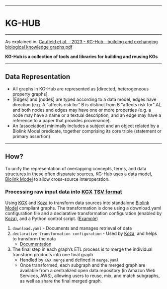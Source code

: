 
---
# KG-HUB
---

As explained in: [Caufield et al. - 2023 - KG-Hub—building and exchanging biological knowledge graphs.pdf](file:///Users/andrew/Zotero/storage/P6MIW8M3/Caufield%20et%20al.%20-%202023%20-%20KG-Hub—building%20and%20exchanging%20biological%20knowledge%20graphs.pdf)

**KG-Hub is a collection of tools and libraries for building and reusing KGs**

---
## Data Representation

- All graphs in KG-Hub are represented as [directed, heterogeneous property graphs].
- [Edges] and [nodes] are typed according to a data model, edges have direction (e.g. A “affects risk for” B is distinct from B “affects risk for” A), and both nodes and edges may have one or more properties (e.g. a node may have a name or a textual description, and an edge may have a reference to a paper that provides provenance).
- An [association] minimally includes a subject and an object related by a Biolink Model predicate, together comprising its core triple (statement or primary assertion)

---
## How?

To unify the representation of overlapping concepts, terms, and data structures in these often disparate sources, KG-Hub uses a data model, [Biolink Model](Biolink%20Model.md) to allow cross-source interoperation.
### Processing raw input data into [KGX](KGX.md) [TSV format](TSV%20format.md)

Using [KGX](KGX.md) and [Koza](Koza.md) to transform data sources into standalone [Biolink Model](Biolink%20Model.md) compliant graphs. The transformation is done using a download.yaml configuration file and a declarative transformation configuration (enabled by [Koza](Koza.md)), and a Python control script. ([Example](https://github.com/Knowledge-Graph-Hub/kg-example))

1.  `download.yaml` - Documents and manages retrieval of data
2. `declarative transformation configuration` - Used by [Koza](Koza.md), and helps to transform the data
	- [Documentation](https://github.com/monarch-initiative/koza)
3. The final step in each graph’s ETL process is to merge the individual transform products into one final graph
	- Handled by `KGX merge` and defined in `merge.yaml`
	- Once transformed, each subgraph and the merged graph are available from a centralized open data repository (in Amazon Web Services, AWS), allowing users to reuse, mix, and match subgraphs, as well as share the final merged graph.

